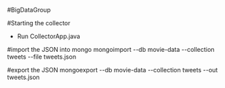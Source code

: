 #BigDataGroup

#Starting the collector
* Run CollectorApp.java

#import the JSON into mongo
mongoimport --db movie-data --collection tweets --file tweets.json

#export the JSON
mongoexport --db movie-data --collection tweets --out tweets.json


